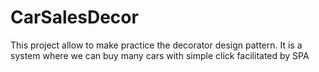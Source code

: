# CarSalesDecor
This project allow to make practice the decorator design pattern. It is a system where we can buy many cars with simple click facilitated by SPA
